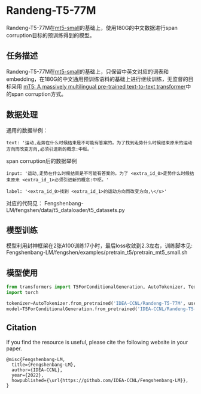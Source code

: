 # Randeng-T5-77M

Randeng-T5-77M在[mt5-small](https://huggingface.co/google/mt5-small)的基础上，使用180G的中文数据进行span corruption目标的预训练得到的模型。


## 任务描述

Randeng-T5-77M在[mt5-small](https://huggingface.co/google/mt5-small)的基础上，只保留中英文对应的词表和embedding，在180G的中文通用预训练语料的基础上进行继续训练，无监督的目标采用 [mT5: A massively multilingual pre-trained text-to-text transformer](https://arxiv.org/abs/2010.11934)中的span corruption方式。

## 数据处理

通用的数据举例：
```
text: '运动,走势在什么时候结束是不可能有答案的。为了找到走势什么时候结束原来的运动方向而改变方向,必须引进新的概念:中枢。'
```
span corruption后的数据举例
```
input: '运动,走势在什么时候结束是不可能有答案的。为了 <extra_id_0>走势什么时候结束原来 <extra_id_1>必须引进新的概念:中枢。'

label: '<extra_id_0>找到 <extra_id_1>的运动方向而改变方向,\</s>'
```
对应的代码见：
Fengshenbang-LM/fengshen/data/t5_dataloader/t5_datasets.py

## 模型训练
模型利用封神框架在2张A100训练17小时，最后loss收敛到2.3左右，训练脚本见:
Fengshenbang-LM/fengshen/examples/pretrain_t5/pretrain_mt5_small.sh


## 模型使用

```python
from transformers import T5ForConditionalGeneration, AutoTokenizer, Text2TextGenerationPipeline
import torch

tokenizer=AutoTokenizer.from_pretrained('IDEA-CCNL/Randeng-T5-77M', use_fast=false)
model=T5ForConditionalGeneration.from_pretrained('IDEA-CCNL/Randeng-T5-77M')
```

## Citation
If you find the resource is useful, please cite the following website in your paper.
```
@misc{Fengshenbang-LM,
  title={Fengshenbang-LM},
  author={IDEA-CCNL},
  year={2022},
  howpublished={\url{https://github.com/IDEA-CCNL/Fengshenbang-LM}},
}
```